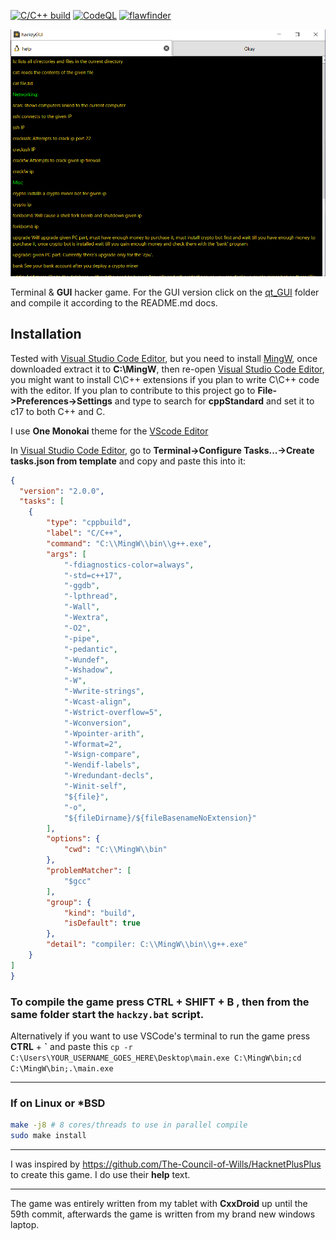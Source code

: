[![C/C++ build](https://github.com/su8/hackzy/actions/workflows/c-cpp.yml/badge.svg)](https://github.com/su8/hackzy/actions/workflows/c-cpp.yml) [![CodeQL](https://github.com/su8/hackzy/actions/workflows/codeql.yml/badge.svg)](https://github.com/su8/hackzy/actions/workflows/codeql.yml) [![flawfinder](https://github.com/su8/hackzy/actions/workflows/flawfinder.yml/badge.svg)](https://github.com/su8/hackzy/actions/workflows/flawfinder.yml)

![](qt_GUI/media/snap.png)

Terminal & **GUI** hacker game. For the GUI version click on the [qt_GUI](https://github.com/su8/hackzy/tree/main/qt_GUI) folder and compile it according to the README.md docs.

## Installation

Tested with [Visual Studio Code Editor](https://code.visualstudio.com/download), but you need to install [MingW](https://github.com/niXman/mingw-builds-binaries/releases/download/12.2.0-rt_v10-rev0/x86_64-12.2.0-release-posix-seh-rt_v10-rev0.7z), once downloaded extract it to **C:\MingW**, then re-open [Visual Studio Code Editor](https://code.visualstudio.com/download), you might want to install C\C++ extensions if you plan to write C\C++ code with the editor. If you plan to contribute to this project go to **File->Preferences->Settings** and type to search for **cppStandard** and set it to c17 to both C++ and C.

I use **One Monokai** theme for the [VScode Editor](https://code.visualstudio.com/download)

In [Visual Studio Code Editor](https://code.visualstudio.com/download), go to **Terminal->Configure Tasks...->Create tasks.json from template** and copy and paste this into it:

```json
{
  "version": "2.0.0",
  "tasks": [
    {
        "type": "cppbuild",
        "label": "C/C++",
        "command": "C:\\MingW\\bin\\g++.exe",
        "args": [
            "-fdiagnostics-color=always",
            "-std=c++17",
            "-ggdb",
            "-lpthread",
            "-Wall",
            "-Wextra",
            "-O2",
            "-pipe",
            "-pedantic",
            "-Wundef",
            "-Wshadow",
            "-W",
            "-Wwrite-strings",
            "-Wcast-align",
            "-Wstrict-overflow=5",
            "-Wconversion",
            "-Wpointer-arith",
            "-Wformat=2",
            "-Wsign-compare",
            "-Wendif-labels",
            "-Wredundant-decls",
            "-Winit-self",
            "${file}",
            "-o",
            "${fileDirname}/${fileBasenameNoExtension}"
        ],
        "options": {
            "cwd": "C:\\MingW\\bin"
        },
        "problemMatcher": [
            "$gcc"
        ],
        "group": {
            "kind": "build",
            "isDefault": true
        },
        "detail": "compiler: C:\\MingW\\bin\\g++.exe"
    }
]
}
```

### To compile the game press **CTRL** + **SHIFT** + **B** , then from the same folder start the `hackzy.bat` script.

Alternatively if you want to use VSCode's terminal to run the game press **CTRL** + **\`** and paste this `cp -r C:\Users\YOUR_USERNAME_GOES_HERE\Desktop\main.exe C:\MingW\bin;cd C:\MingW\bin;.\main.exe`

---

### If on Linux or *BSD

```bash
make -j8 # 8 cores/threads to use in parallel compile
sudo make install
```

---

I was inspired by https://github.com/The-Council-of-Wills/HacknetPlusPlus to create this game. I do use their **help** text.

---

The game was entirely written from my tablet with **CxxDroid** up until the 59th commit, afterwards the game is written from my brand new windows laptop.
